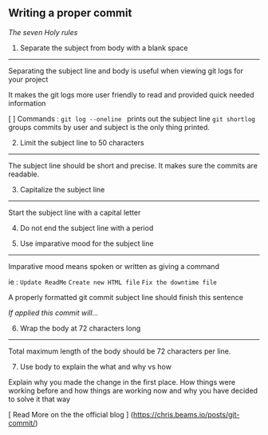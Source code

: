 ## Writing a proper commit 
*The seven Holy rules*

1. Separate the subject from body with a blank space
---
Separating the subject line and body is useful when viewing git logs for your project

It makes the git logs more user friendly to read and provided quick needed information

[ ] Commands : ```git log --oneline ``` prints out the subject line ```git shortlog``` groups commits by user and subject is the only thing printed.

2. Limit the subject line to 50 characters
---
The subject line should be short and precise. It makes sure the commits are readable.

3. Capitalize the subject line
---
Start the subject line with a capital letter

4. Do not end the subject line with a period

5. Use imparative mood for the subject line
---
Imparative mood means spoken or written as giving a command

ie :
```Update ReadMe```
```Create new HTML file```
```Fix the downtime file```

A properly formatted git commit subject line should finish this sentence

 *If applied this commit will...*

6. Wrap the body at 72 characters long
---
Total maximum length of the body should be 72 characters per line.

7. Use body to explain the what and why vs how

Explain why you made the change in the first place. How things were working before and how things are working now and why you have decided to solve it that way

[ Read More on the the official blog ] (https://chris.beams.io/posts/git-commit/)



